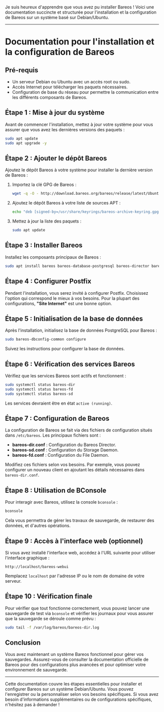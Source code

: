 Je suis heureux d'apprendre que vous avez pu installer Bareos ! Voici une documentation succincte et structurée pour l'installation et la configuration de Bareos sur un système basé sur Debian/Ubuntu.

---

# Documentation pour l'installation et la configuration de Bareos

## Pré-requis

- Un serveur Debian ou Ubuntu avec un accès root ou sudo.
- Accès Internet pour télécharger les paquets nécessaires.
- Configuration de base du réseau pour permettre la communication entre les différents composants de Bareos.

## Étape 1 : Mise à jour du système

Avant de commencer l'installation, mettez à jour votre système pour vous assurer que vous avez les dernières versions des paquets :

```bash
sudo apt update
sudo apt upgrade -y
```

## Étape 2 : Ajouter le dépôt Bareos

Ajoutez le dépôt Bareos à votre système pour installer la dernière version de Bareos :

1. Importez la clé GPG de Bareos :
   ```bash
   wget -q -O - http://download.bareos.org/bareos/release/latest/Ubuntu_22.04/Release.key | sudo gpg --dearmor -o /usr/share/keyrings/bareos-archive-keyring.gpg
   ```

2. Ajoutez le dépôt Bareos à votre liste de sources APT :
   ```bash
   echo "deb [signed-by=/usr/share/keyrings/bareos-archive-keyring.gpg] http://download.bareos.org/bareos/release/latest/Ubuntu_22.04/ /" | sudo tee /etc/apt/sources.list.d/bareos.list
   ```

3. Mettez à jour la liste des paquets :
   ```bash
   sudo apt update
   ```

## Étape 3 : Installer Bareos

Installez les composants principaux de Bareos :

```bash
sudo apt install bareos bareos-database-postgresql bareos-director bareos-filedaemon bareos-storage bareos-bconsole -y
```

## Étape 4 : Configurer Postfix

Pendant l'installation, vous serez invité à configurer Postfix. Choisissez l'option qui correspond le mieux à vos besoins. Pour la plupart des configurations, **"Site Internet"** est une bonne option.

## Étape 5 : Initialisation de la base de données

Après l'installation, initialisez la base de données PostgreSQL pour Bareos :

```bash
sudo bareos-dbconfig-common configure
```

Suivez les instructions pour configurer la base de données.

## Étape 6 : Vérification des services Bareos

Vérifiez que les services Bareos sont actifs et fonctionnent :

```bash
sudo systemctl status bareos-dir
sudo systemctl status bareos-fd
sudo systemctl status bareos-sd
```

Les services devraient être en état `active (running)`.

## Étape 7 : Configuration de Bareos

La configuration de Bareos se fait via des fichiers de configuration situés dans `/etc/bareos`. Les principaux fichiers sont :

- **bareos-dir.conf** : Configuration du Bareos Director.
- **bareos-sd.conf** : Configuration du Storage Daemon.
- **bareos-fd.conf** : Configuration du File Daemon.

Modifiez ces fichiers selon vos besoins. Par exemple, vous pouvez configurer un nouveau client en ajoutant les détails nécessaires dans `bareos-dir.conf`.

## Étape 8 : Utilisation de BConsole

Pour interagir avec Bareos, utilisez la console `bconsole` :

```bash
bconsole
```

Cela vous permettra de gérer les travaux de sauvegarde, de restaurer des données, et d'autres opérations.

## Étape 9 : Accès à l'interface web (optionnel)

Si vous avez installé l'interface web, accédez à l'URL suivante pour utiliser l'interface graphique :

```
http://localhost/bareos-webui
```

Remplacez `localhost` par l'adresse IP ou le nom de domaine de votre serveur.

## Étape 10 : Vérification finale

Pour vérifier que tout fonctionne correctement, vous pouvez lancer une sauvegarde de test via `bconsole` et vérifier les journaux pour vous assurer que la sauvegarde se déroule comme prévu :

```bash
sudo tail -f /var/log/bareos/bareos-dir.log
```

## Conclusion

Vous avez maintenant un système Bareos fonctionnel pour gérer vos sauvegardes. Assurez-vous de consulter la documentation officielle de Bareos pour des configurations plus avancées et pour optimiser votre environnement de sauvegarde.

---

Cette documentation couvre les étapes essentielles pour installer et configurer Bareos sur un système Debian/Ubuntu. Vous pouvez l'enregistrer ou la personnaliser selon vos besoins spécifiques. Si vous avez besoin d'informations supplémentaires ou de configurations spécifiques, n'hésitez pas à demander !
